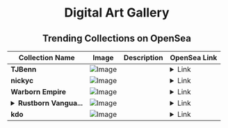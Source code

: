 <div align="center">

# Digital Art Gallery

## Trending Collections on OpenSea

| Collection Name                       | Image                                                                                     | Description                       | OpenSea Link                                                                                          |
|---------------------------------------|-------------------------------------------------------------------------------------------|-----------------------------------|--------------------------------------------------------------------------------------------------------|
| **TJBenn** | ![Image](https://i.seadn.io/s/raw/files/349a8142568d12516256260acfb3ccbc.jpg?w=500&auto=format?w=200&auto=format) |  | <details><summary>Link</summary>[TJBenn](https://opensea.io/collection/tjbenn)</details> |
| **nickyc** | ![Image](https://i.seadn.io/s/raw/files/b6121c253e5c7e4b90e9d15fa568f84a.jpg?w=500&auto=format?w=200&auto=format) |  | <details><summary>Link</summary>[nickyc](https://opensea.io/collection/nickyc)</details> |
| **Warborn Empire** | ![Image](https://i.seadn.io/s/raw/files/37762dd8600b6db7dfaaab29687ec2df.jpg?w=500&auto=format?w=200&auto=format) |  | <details><summary>Link</summary>[Warborn Empire](https://opensea.io/collection/warborn-empire-7)</details> |
| **<details><summary>Rustborn Vangua...</summary>Rustborn Vanguard</details>** | ![Image](https://i.seadn.io/s/raw/files/a57e088b61f50bdfe130ef874412996e.jpg?w=500&auto=format?w=200&auto=format) |  | <details><summary>Link</summary>[Rustborn Vanguard](https://opensea.io/collection/rustborn-vanguard-2)</details> |
| **kdo** | ![Image](https://i.seadn.io/s/raw/files/f4739faff044d861e93e8561b7857496.jpg?w=500&auto=format?w=200&auto=format) |  | <details><summary>Link</summary>[kdo](https://opensea.io/collection/kdo-1)</details> |

</div>